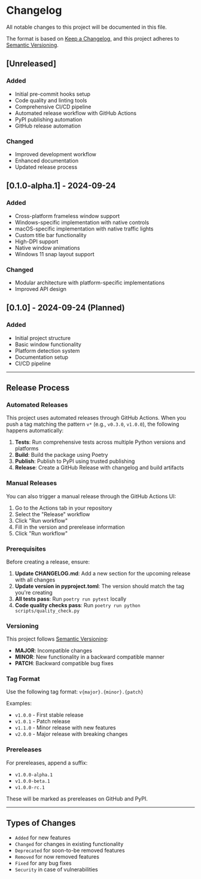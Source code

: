 # Changelog

All notable changes to this project will be documented in this file.

The format is based on [Keep a Changelog](https://keepachangelog.com/en/1.0.0/),
and this project adheres to [Semantic Versioning](https://semver.org/spec/v2.0.0.html).

## [Unreleased]

### Added
- Initial pre-commit hooks setup
- Code quality and linting tools
- Comprehensive CI/CD pipeline
- Automated release workflow with GitHub Actions
- PyPI publishing automation
- GitHub release automation

### Changed
- Improved development workflow
- Enhanced documentation
- Updated release process

## [0.1.0-alpha.1] - 2024-09-24

### Added
- Cross-platform frameless window support
- Windows-specific implementation with native controls
- macOS-specific implementation with native traffic lights
- Custom title bar functionality
- High-DPI support
- Native window animations
- Windows 11 snap layout support

### Changed
- Modular architecture with platform-specific implementations
- Improved API design

## [0.1.0] - 2024-09-24 (Planned)

### Added
- Initial project structure
- Basic window functionality
- Platform detection system
- Documentation setup
- CI/CD pipeline

---

## Release Process

### Automated Releases

This project uses automated releases through GitHub Actions. When you push a tag matching the pattern `v*` (e.g., `v0.3.0`, `v1.0.0`), the following happens automatically:

1. **Tests**: Run comprehensive tests across multiple Python versions and platforms
2. **Build**: Build the package using Poetry
3. **Publish**: Publish to PyPI using trusted publishing
4. **Release**: Create a GitHub Release with changelog and build artifacts

### Manual Releases

You can also trigger a manual release through the GitHub Actions UI:

1. Go to the Actions tab in your repository
2. Select the "Release" workflow
3. Click "Run workflow"
4. Fill in the version and prerelease information
5. Click "Run workflow"

### Prerequisites

Before creating a release, ensure:

1. **Update CHANGELOG.md**: Add a new section for the upcoming release with all changes
2. **Update version in pyproject.toml**: The version should match the tag you're creating
3. **All tests pass**: Run `poetry run pytest` locally
4. **Code quality checks pass**: Run `poetry run python scripts/quality_check.py`

### Versioning

This project follows [Semantic Versioning](https://semver.org/spec/v2.0.0.html):

- **MAJOR**: Incompatible changes
- **MINOR**: New functionality in a backward compatible manner
- **PATCH**: Backward compatible bug fixes

### Tag Format

Use the following tag format: `v{major}.{minor}.{patch}`

Examples:
- `v1.0.0` - First stable release
- `v1.0.1` - Patch release
- `v1.1.0` - Minor release with new features
- `v2.0.0` - Major release with breaking changes

### Prereleases

For prereleases, append a suffix:

- `v1.0.0-alpha.1`
- `v1.0.0-beta.1`
- `v1.0.0-rc.1`

These will be marked as prereleases on GitHub and PyPI.

---

## Types of Changes

- `Added` for new features
- `Changed` for changes in existing functionality
- `Deprecated` for soon-to-be removed features
- `Removed` for now removed features
- `Fixed` for any bug fixes
- `Security` in case of vulnerabilities
